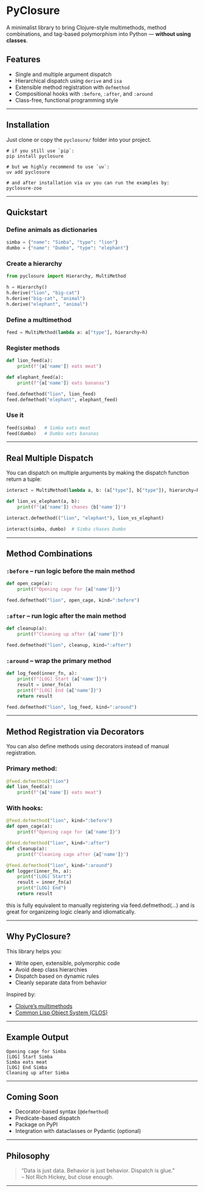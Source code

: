# PyClosure

A minimalist library to bring Clojure-style multimethods, method combinations, and tag-based polymorphism into Python — **without using classes**.

## Features

- Single and multiple argument dispatch  
- Hierarchical dispatch using `derive` and `isa`  
- Extensible method registration with `defmethod`  
- Compositional hooks with `:before`, `:after`, and `:around`  
- Class-free, functional programming style

---

## Installation

Just clone or copy the `pyclosure/` folder into your project.

```
# if you still use `pip`:
pip install pyclosure

# but we highly recommend to use `uv`:
uv add pyclosure

# and after installation via uv you can run the examples by:
pyclosure-zoo

```


---

## Quickstart

### Define animals as dictionaries

```python
simba = {"name": "Simba", "type": "lion"}
dumbo = {"name": "Dumbo", "type": "elephant"}
```

### Create a hierarchy

```python
from pyclosure import Hierarchy, MultiMethod

h = Hierarchy()
h.derive("lion", "big-cat")
h.derive("big-cat", "animal")
h.derive("elephant", "animal")
```

### Define a multimethod

```python
feed = MultiMethod(lambda a: a["type"], hierarchy=h)
```

### Register methods

```python
def lion_feed(a):
    print(f"{a['name']} eats meat")

def elephant_feed(a):
    print(f"{a['name']} eats bananas")

feed.defmethod("lion", lion_feed)
feed.defmethod("elephant", elephant_feed)
```

### Use it

```python
feed(simba)   # Simba eats meat
feed(dumbo)   # Dumbo eats bananas
```

---

## Real Multiple Dispatch

You can dispatch on multiple arguments by making the dispatch function return a tuple:

```python
interact = MultiMethod(lambda a, b: (a["type"], b["type"]), hierarchy=h)

def lion_vs_elephant(a, b):
    print(f"{a['name']} chases {b['name']}")

interact.defmethod(("lion", "elephant"), lion_vs_elephant)

interact(simba, dumbo)  # Simba chases Dumbo
```

---

## Method Combinations

### `:before` – run logic before the main method

```python
def open_cage(a):
    print(f"Opening cage for {a['name']}")

feed.defmethod("lion", open_cage, kind=":before")
```

### `:after` – run logic after the main method

```python
def cleanup(a):
    print(f"Cleaning up after {a['name']}")

feed.defmethod("lion", cleanup, kind=":after")
```

### `:around` – wrap the primary method

```python
def log_feed(inner_fn, a):
    print(f"[LOG] Start {a['name']}")
    result = inner_fn(a)
    print(f"[LOG] End {a['name']}")
    return result

feed.defmethod("lion", log_feed, kind=":around")
```
---


## Method Registration via Decorators

You can also define methods using decorators instead of manual registration.

### Primary method:

```python
@feed.defmethod("lion")
def lion_feed(a):
    print(f"{a['name']} eats meat")
```
### With hooks:

```python
@feed.defmethod("lion", kind=":before")
def open_cage(a):
    print(f"Opening cage for {a['name']}")

@feed.defmethod("lion", kind=":after")
def cleanup(a):
    print(f"Cleaning cage after {a['name']}")

@feed.defmethod("lion", kind=":around")
def logger(inner_fn, a):
    print("[LOG] Start")
    result = inner_fn(a)
    print("[LOG] End")
    return result
```

this is fully equivalent to manually registering via feed.defmethod(...) 
and is great for organizeing logic clearly and idiomatically.

---

## Why PyClosure?

This library helps you:

- Write open, extensible, polymorphic code
- Avoid deep class hierarchies
- Dispatch based on dynamic rules
- Cleanly separate data from behavior

Inspired by:
- [Clojure’s multimethods](https://clojure.org/reference/multimethods)
- [Common Lisp Object System (CLOS)](https://clos-mop.hexstreamsoft.com/)

---

## Example Output

```text
Opening cage for Simba
[LOG] Start Simba
Simba eats meat
[LOG] End Simba
Cleaning up after Simba
```

---

## Coming Soon

- Decorator-based syntax (`@defmethod`)
- Predicate-based dispatch
- Package on PyPI
- Integration with dataclasses or Pydantic (optional)

---

## Philosophy

> “Data is just data. Behavior is just behavior. Dispatch is glue.”  
> – Not Rich Hickey, but close enough.

---

